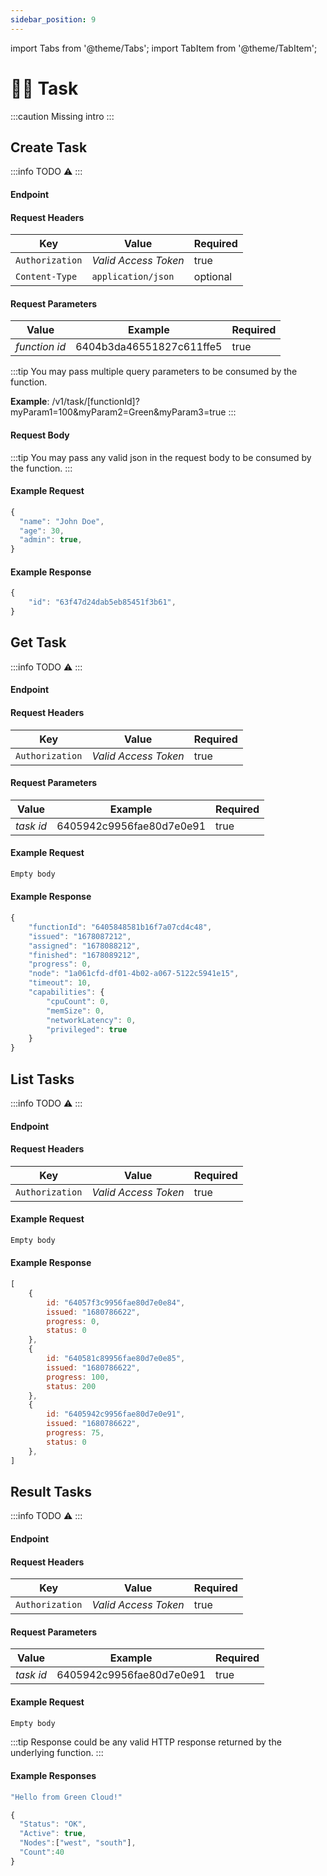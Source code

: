 ```yaml
---
sidebar_position: 9
---
```


import Tabs from '@theme/Tabs';
import TabItem from '@theme/TabItem';

# 🧑‍💼 Task

:::caution
Missing intro
:::

## Create Task

:::info
TODO ⚠️
:::

#### Endpoint

<endpoint href='https://api.greencloud.dev/v1/task/[functionId]' method='POST'/>

#### Request Headers

| Key             | Value                | Required |
| --------------- | -------------------- | -------- |
| `Authorization` | _Valid Access Token_ | true     |
| `Content-Type`  | `application/json`   | optional |

#### Request Parameters

| Value         | Example                  | Required |
| ------------- | ------------------------ | -------- |
| _function id_ | 6404b3da46551827c611ffe5 | true     |

:::tip
You may pass multiple query parameters to be consumed by the function.

**Example**: /v1/task/[functionId]?myParam1=100&myParam2=Green&myParam3=true
:::

#### Request Body

:::tip
You may pass any valid json in the request body to be consumed by the function.
:::

#### Example Request

```js
{
  "name": "John Doe",
  "age": 30,
  "admin": true,
}
```

#### Example Response

```js title="Status: 201 Created"
{
	"id": "63f47d24dab5eb85451f3b61",
}
```

## Get Task

:::info
TODO ⚠️
:::

#### Endpoint

<endpoint href='https://api.greencloud.dev/v1/task/[taskId]' method='GET'/>

#### Request Headers

| Key             | Value                | Required |
| --------------- | -------------------- | -------- |
| `Authorization` | _Valid Access Token_ | true     |

#### Request Parameters

| Value     | Example                  | Required |
| --------- | ------------------------ | -------- |
| _task id_ | 6405942c9956fae80d7e0e91 | true     |

#### Example Request

```js
Empty body
```

#### Example Response

```js title="Status: 200 OK"
{
	"functionId": "6405848581b16f7a07cd4c48",
	"issued": "1678087212",
	"assigned": "1678088212",
	"finished": "1678089212",
	"progress": 0,
	"node": "1a061cfd-df01-4b02-a067-5122c5941e15",
	"timeout": 10,
	"capabilities": {
		"cpuCount": 0,
		"memSize": 0,
		"networkLatency": 0,
		"privileged": true
	}
}
```

## List Tasks

:::info
TODO ⚠️
:::

#### Endpoint

<endpoint href='https://api.greencloud.dev/v1/task/list' method='GET'/>

#### Request Headers

| Key             | Value                | Required |
| --------------- | -------------------- | -------- |
| `Authorization` | _Valid Access Token_ | true     |

#### Example Request

```js
Empty body
```

#### Example Response

<!-- prettier-ignore -->
```js title="Status: 200 OK"
[
    {
        id: "64057f3c9956fae80d7e0e84",
		issued: "1680786622",
		progress: 0,
		status: 0
    },
    {
        id: "640581c89956fae80d7e0e85",
		issued: "1680786622",
		progress: 100,
		status: 200
    },
    {
        id: "6405942c9956fae80d7e0e91",
		issued: "1680786622",
		progress: 75,
		status: 0
    },
]
```

## Result Tasks

:::info
TODO ⚠️
:::

#### Endpoint

<endpoint href='https://api.greencloud.dev/v1/task/[taskId]/result' method='GET'/>

#### Request Headers

| Key             | Value                | Required |
| --------------- | -------------------- | -------- |
| `Authorization` | _Valid Access Token_ | true     |

#### Request Parameters

| Value     | Example                  | Required |
| --------- | ------------------------ | -------- |
| _task id_ | 6405942c9956fae80d7e0e91 | true     |

#### Example Request

```js
Empty body
```

:::tip
Response could be any valid HTTP response returned by the underlying function.
:::

#### Example Responses

<Tabs>
<TabItem value="Text">

```js title="Status: 200 OK"
"Hello from Green Cloud!"
```

</TabItem>
<TabItem value="JSON">

```js title="Status: 200 OK"
{
  "Status": "OK",
  "Active": true,
  "Nodes":["west", "south"],
  "Count":40
}
```

</TabItem>
</Tabs>
